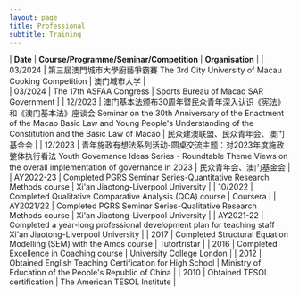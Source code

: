 ```yaml
---
layout: page
title: Professional
subtitle: Training
---
```


| **Date** | **Course/Programme/Seminar/Competition** | **Organisation** | 
| 03/2024 | 第三屆澳門城市大學廚藝爭霸賽 The 3rd City University of Macau Cooking Competition | 澳门城市大学 |  
| 03/2024 | The 17th ASFAA Congress | Sports Bureau of Macao SAR Government |
| 12/2023 | 澳门基本法颁布30周年暨民众青年深入认识《宪法》和《澳门基本法》座谈会 Seminar on the 30th Anniversary of the Enactment of the Macao Basic Law and Young People's Understanding of the Constitution and the Basic Law of Macao  | 民众建澳联盟、民众青年会、澳门基金会 |
| 12/2023 | 青年施政有想法系列活动-圆桌交流主题：对2023年度施政整体执行看法 Youth Governance Ideas Series - Roundtable Theme Views on the overall implementation of governance in 2023 | 民众青年会、澳门基金会 |
| AY2022-23	| Completed PGRS Seminar Series-Quantitative Research Methods course | Xi'an Jiaotong-Liverpool University |
| 10/2022	| Completed Qualitative Comparative Analysis (QCA) course | Coursera |
| AY2021/22	| Completed PGRS Seminar Series-Qualitative Research Methods course | Xi'an Jiaotong-Liverpool University |
| AY2021-22	| Completed a year-long professional development plan for teaching staff | Xi'an Jiaotong-Liverpool University |
| 2017 | Completed Structural Equation Modelling (SEM) with the Amos course | Tutortristar |
| 2016 | Completed Excellence in Coaching course | University College London |
| 2012 | Obtained English Teaching Certification for High School | Ministry of Education of the People's Republic of China |
| 2010 | Obtained TESOL certification | The American TESOL Institute |
